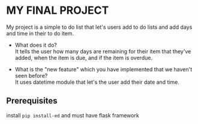 # MY FINAL PROJECT
My project is a simple to do list that let's users add to do lists and add days and time in their to do item. 

- What does it do?  
  It tells the user how many days are remaining for their item that they've added, when the item is due, and if the item is overdue.

- What is the "new feature" which you have implemented that we haven't seen before?  
 It uses datetime module that let's the user add their date and time. 

## Prerequisites
install `pip install-ed` and must have flask framework 

